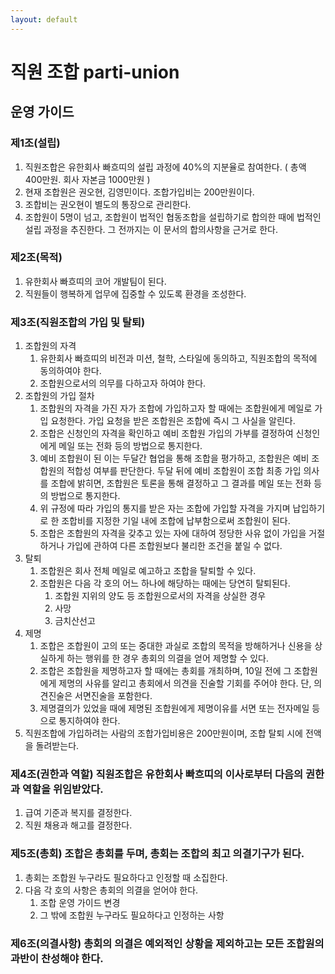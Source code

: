 ```yaml
---
layout: default
---
```


# 직원 조합 parti-union

## 운영 가이드

### 제1조(설립)
1. 직원조합은 유한회사 빠흐띠의 설립 과정에 40%의 지분율로 참여한다. ( 총액 400만원. 회사 자본금 1000만원 )
2. 현재 조합원은 권오현, 김영민이다. 조합가입비는 200만원이다.
3. 조합비는 권오현이 별도의 통장으로 관리한다.
4. 조합원이 5명이 넘고, 조합원이 법적인 협동조합을 설립하기로 합의한 때에 법적인 설립 과정을 추진한다. 그 전까지는 이 문서의 합의사항을 근거로 한다.


### 제2조(목적)
1. 유한회사 빠흐띠의 코어 개발팀이 된다.
2. 직원들이 행복하게 업무에 집중할 수 있도록 환경을 조성한다.


### 제3조(직원조합의 가입 및 탈퇴)
1. 조합원의 자격
    1. 유한회사 빠흐띠의 비전과 미션, 철학, 스타일에 동의하고, 직원조합의 목적에 동의하여야 한다.
    2. 조합원으로서의 의무를 다하고자 하여야 한다.
2. 조합원의 가입 절차
    1. 조합원의 자격을 가진 자가 조합에 가입하고자 할 때에는 조합원에게 메일로 가입 요청한다. 가입 요청을 받은 조합원은 조합에 즉시 그 사실을 알린다.
    2. 조합은 신청인의 자격을 확인하고 예비 조합원 가입의 가부를 결정하여 신청인에게 메일 또는 전화 등의 방법으로 통지한다.
    3. 예비 조합원이 된 이는 두달간 협업을 통해 조합을 평가하고, 조합원은 예비 조합원의 적합성 여부를 판단한다. 두달 뒤에 예비 조합원이 조합 최종 가입 의사를 조합에 밝히면, 조합원은 토론을 통해 결정하고 그 결과를 메일 또는 전화 등의 방법으로 통지한다.
    4. 위 규정에 따라 가입의 통지를 받은 자는 조합에 가입할 자격을 가지며 납입하기로 한 조합비를 지정한 기일 내에 조합에 납부함으로써 조합원이 된다.
    5. 조합은 조합원의 자격을 갖추고 있는 자에 대하여 정당한 사유 없이 가입을 거절하거나 가입에 관하여 다른 조합원보다 불리한 조건을 붙일 수 없다.
3. 탈퇴
    1. 조합원은 회사 전체 메일로 예고하고 조합을 탈퇴할 수 있다.
    2. 조합원은 다음 각 호의 어느 하나에 해당하는 때에는 당연히 탈퇴된다.
        1. 조합원 지위의 양도 등 조합원으로서의 자격을 상실한 경우
        2. 사망
        3. 금치산선고
4. 제명
    1. 조합은 조합원이 고의 또는 중대한 과실로 조합의 목적을 방해하거나 신용을 상실하게 하는 행위를 한 경우 총회의 의결을 얻어 제명할 수 있다.
    2. 조합은 조합원을 제명하고자 할 때에는 총회를 개최하며, 10일 전에 그 조합원에게 제명의 사유를 알리고 총회에서 의견을 진술할 기회를 주어야 한다. 단, 의견진술은 서면진술을 포함한다.
    3. 제명결의가 있었을 때에 제명된 조합원에게 제명이유를 서면 또는 전자메일 등으로 통지하여야 한다.
5. 직원조합에 가입하려는 사람의 조합가입비용은 200만원이며, 조합 탈퇴 시에 전액을 돌려받는다.


### 제4조(권한과 역할) 직원조합은 유한회사 빠흐띠의 이사로부터 다음의 권한과 역할을 위임받았다.
1. 급여 기준과 복지를 결정한다.
2. 직원 채용과 해고를 결정한다.


### 제5조(총회) 조합은 총회를 두며, 총회는 조합의 최고 의결기구가 된다.
1. 총회는 조합원 누구라도 필요하다고 인정할 때 소집한다.
2. 다음 각 호의 사항은 총회의 의결을 얻어야 한다.
    1. 조합 운영 가이드 변경
    2. 그 밖에 조합원 누구라도 필요하다고 인정하는 사항


### 제6조(의결사항) 총회의 의결은 예외적인 상황을 제외하고는 모든 조합원의 과반이 찬성해야 한다.
